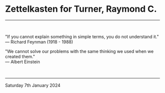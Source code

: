 # Zettelkasten for Turner, Raymond C.

---

</br>

"If you cannot explain something in simple terms, you do not understand it."\
  ― Richard Feynman (1918 - 1988)
  
"We cannot solve our problems with the same thinking we used when we created them."\
  ― Albert Einstein

</br>

---
Saturday 7th January 2024
